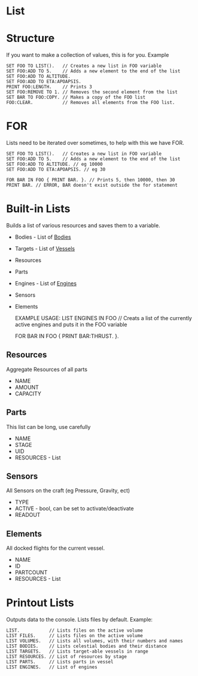 ﻿# List

Structure
=========

If you want to make a collection of values, this is for you. Example
    
    SET FOO TO LIST().   // Creates a new list in FOO variable
    SET FOO:ADD TO 5.    // Adds a new element to the end of the list
    SET FOO:ADD TO ALTITUDE. 
    SET FOO:ADD TO ETA:APOAPSIS. 
    PRINT FOO:LENGTH.    // Prints 3
    SET FOO:REMOVE TO 1. // Removes the second element from the list
    SET BAR TO FOO:COPY. // Makes a copy of the FOO list
    FOO:CLEAR.           // Removes all elements from the FOO list.

FOR
======

Lists need to be iterated over sometimes, to help with this we have FOR.

    SET FOO TO LIST().   // Creates a new list in FOO variable
    SET FOO:ADD TO 5.    // Adds a new element to the end of the list
    SET FOO:ADD TO ALTITUDE. // eg 10000
    SET FOO:ADD TO ETA:APOAPSIS. // eg 30 

    FOR BAR IN FOO { PRINT BAR. }. // Prints 5, then 10000, then 30
    PRINT BAR. // ERROR, BAR doesn't exist outside the for statement

Built-in Lists
======

Builds a list of various resources and saves them to a variable.

* Bodies - List of [Bodies](/KOS/structure/body)
* Targets - List of [Vessels](/KOS/structure/vessel)
* Resources
* Parts
* Engines - List of [Engines](/KOS/structure/engines)
* Sensors 
* Elements

    EXAMPLE USAGE:
    LIST ENGINES IN FOO // Creats a list of the currently active engines and puts it in the FOO variable

    FOR BAR IN FOO {
        PRINT BAR:THRUST.
    }.


Resources
------

Aggregate Resources of all parts

* NAME
* AMOUNT
* CAPACITY

Parts
------

This list can be long, use carefully 

* NAME
* STAGE
* UID 
* RESOURCES - List

Sensors
------

All Sensors on the craft (eg Pressure, Gravity, ect)

* TYPE
* ACTIVE - bool, can be set to activate/deactivate
* READOUT

Elements
------

All docked flights for the current vessel. 

* NAME
* ID
* PARTCOUNT
* RESOURCES - List

Printout Lists
======

Outputs data to the console. Lists files by default.
Example:

    LIST.           // Lists files on the active volume
    LIST FILES.     // Lists files on the active volume
    LIST VOLUMES.   // Lists all volumes, with their numbers and names
    LIST BODIES.    // Lists celestial bodies and their distance
    LIST TARGETS.   // Lists target-able vessels in range
    LIST RESOURCES. // List of resources by stage
    LIST PARTS.     // Lists parts in vessel
    LIST ENGINES.   // List of engines
